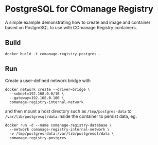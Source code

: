 <!--
COmanage Registry Docker documentation

Portions licensed to the University Corporation for Advanced Internet
Development, Inc. ("UCAID") under one or more contributor license agreements.
See the NOTICE file distributed with this work for additional information
regarding copyright ownership.

UCAID licenses this file to you under the Apache License, Version 2.0
(the "License"); you may not use this file except in compliance with the
License. You may obtain a copy of the License at:

http://www.apache.org/licenses/LICENSE-2.0

Unless required by applicable law or agreed to in writing, software
distributed under the License is distributed on an "AS IS" BASIS,
WITHOUT WARRANTIES OR CONDITIONS OF ANY KIND, either express or implied.
See the License for the specific language governing permissions and
limitations under the License.
-->

# PostgreSQL for COmanage Registry

A simple example demonstrating how to create and image and container
based on PostgreSQL to use with COmanage Registry containers. 

## Build

```
docker build -t comanage-registry-postgres .
```

## Run

Create a user-defined network bridge with

```
docker network create --driver=bridge \
  --subnet=192.168.0.0/16 \
  --gateway=192.168.0.100 \
  comanage-registry-internal-network
```

and then mount a host directory such as `/tmp/postgres-data`
to `/var/lib/postgresql/data` inside the container to persist
data, eg.

```
docker run -d --name comanage-registry-database \
  --network comanage-registry-internal-network \
  -v /tmp/postgres-data:/var/lib/postgresql/data \
  comanage-registry-postgres
```
